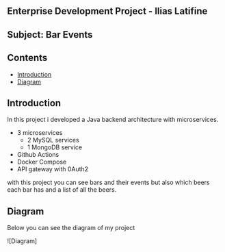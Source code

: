 ## Enterprise Development Project - Ilias Latifine

## Subject: Bar Events

## Contents

- [Introduction](#introduction)
- [Diagram](#diagram)

## Introduction

In this project i developed a Java backend architecture with microservices.

- 3 microservices
  - 2 MySQL services
  - 1 MongoDB service
- Github Actions
- Docker Compose
- API gateway with 0Auth2

with this project you can see bars and their events but also which beers each bar has and a list of all the beers.

## Diagram

Below you can see the diagram of my project

![Diagram]

